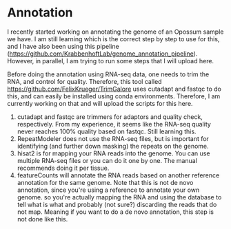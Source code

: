 # Annotation
I recently started working on annotating the genome of an Opossum sample we have. I am still learning which is the correct step by step to use for this, and I have also been using this pipeline (https://github.com/KrabbenhoftLab/genome_annotation_pipeline). However, in parallel, I am trying to run some steps that I will upload here.

Before doing the annotation using RNA-seq data, one needs to trim the RNA, and control for quality. Therefore, this tool called https://github.com/FelixKrueger/TrimGalore uses cutadapt and fastqc to do this, and can easily be installed using conda environments. Therefore, I am currently working on that and will upload the scripts for this here. 

1) cutadapt and fastqc are trimmers for adaptors and quality check, respectively. From my experience, it seems like the RNA-seq quality never reaches 100% quality based on fastqc. Still learning this.
2) RepeatModeler does not use the RNA-seq files, but is important for identifying (and further down masking) the repeats on the genome. 
3) hisat2 is for mapping your RNA reads into the genome. You can use multiple RNA-seq files or you can do it one by one. The manual recommends doing it per tissue.
4) featureCounts will annotate the RNA reads based on another reference annotation for the same genome. Note that this is not de novo annotation, since you're using a reference to annotate your own genome. so you're actually mapping the RNA and using the database to tell what is what and probably (not sure?) discarding the reads that do not map. Meaning if you want to do a de novo annotation, this step is not done like this. 
